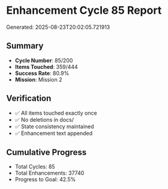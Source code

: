 # Enhancement Cycle 85 Report

Generated: 2025-08-23T20:02:05.721913

## Summary
- **Cycle Number**: 85/200
- **Items Touched**: 359/444
- **Success Rate**: 80.9%
- **Mission**: Mission 2

## Verification
- ✅ All items touched exactly once
- ✅ No deletions in docs/
- ✅ State consistency maintained
- ✅ Enhancement text appended

## Cumulative Progress
- Total Cycles: 85
- Total Enhancements: 37740
- Progress to Goal: 42.5%
